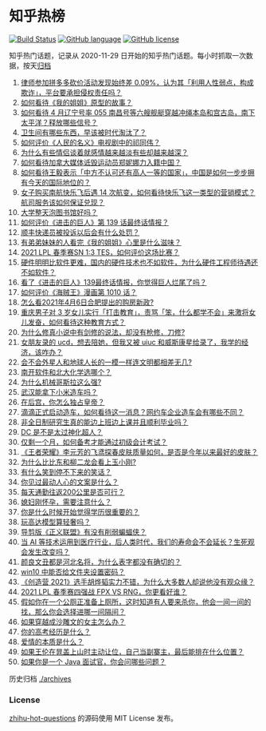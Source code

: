 # 知乎热榜
[![Build Status](https://github.com/ToWeLong/zhihu-hot-questions/workflows/CI/badge.svg)](https://github.com/ToWeLong/zhihu-hot-questions/actions)
[![GitHub language](https://img.shields.io/badge/language-golang-orange.svg)](https://golang.org/)
[![GitHub license](https://img.shields.io/github/license/ToWeLong/zhihu-hot-questions)](https://github.com/ToWeLong/zhihu-hot-questions/blob/main/LICENSE)

知乎热门话题，记录从 2020-11-29 日开始的知乎热门话题。每小时抓取一次数据，按天[归档](./archives)

<!-- BEGIN -->

1. [律师参加拼多多砍价活动发现始终差 0.09%，认为其「利用人性弱点，构成欺诈」，平台要承担侵权责任吗？](https://www.zhihu.com/question/452656102)
1. [如何看待《我的姐姐》原型的故事？](https://www.zhihu.com/question/453089740)
1. [如何看待 4 月辽宁号率 055 南昌号等六艘舰艇穿越冲绳本岛和宫古岛，南下太平洋？释放哪些信号？](https://www.zhihu.com/question/453029728)
1. [卫生间有哪些东西，早该被时代淘汰了？](https://www.zhihu.com/question/452643897)
1. [如何评价《人民的名义》电视剧中的祁同伟？](https://www.zhihu.com/question/58421321)
1. [为什么有些情侣谈着就感情越来越淡有些却越来越深？](https://www.zhihu.com/question/27713207)
1. [如何看待加拿大媒体诋毁运动员郑妮娜力入籍中国？](https://www.zhihu.com/question/452681597)
1. [如何看待王毅表示「中方不认可还有高人一等的国家」，中国是如何一步步拥有今天的国际地位的？](https://www.zhihu.com/question/452984039)
1. [女子购买南航快乐飞后遇 14 次航变，如何看待快乐飞这一类型的营销模式？航司服务该如何保证兑现？](https://www.zhihu.com/question/453136479)
1. [大学整天泡图书馆好吗？](https://www.zhihu.com/question/20722480)
1. [如何评价《进击的巨人》第 139 话最终话情报？](https://www.zhihu.com/question/453211801)
1. [顺丰快递员被投诉以后会有什么处罚？](https://www.zhihu.com/question/34947152)
1. [有弟弟妹妹的人看完《我的姐姐》心里是什么滋味？](https://www.zhihu.com/question/452958902)
1. [2021 LPL 春季赛SN 1:3 TES，如何评价这场比赛？](https://www.zhihu.com/question/453200755)
1. [硬件明明比软件更难，国内的硬件技术也不如软件，为什么硬件工程师待遇还不如软件？](https://www.zhihu.com/question/418963577)
1. [看了《进击的巨人》139最终话情报，你觉得巨人烂尾了吗？](https://www.zhihu.com/question/453253780)
1. [如何评价《海贼王》漫画第 1010 话？](https://www.zhihu.com/question/453250208)
1. [怎么看2021年4月6日合肥提出的购房新政?](https://www.zhihu.com/question/453127875)
1. [重庆男子对 3 岁女儿实行「打击教育」，责骂「笨，什么都学不会」来激将女儿发奋，如何看待这种教育方式？](https://www.zhihu.com/question/453152675)
1. [为什么修真小说中有剑修的说法，却没有枪修，刀修?](https://www.zhihu.com/question/430357241)
1. [女朋友录的 ucd，想去陪她，但我又被 uiuc 和威斯康星给录了，我学的经济，该咋办？](https://www.zhihu.com/question/452684565)
1. [会不会外星人和地球人长的一模一样连文明都相差无几?](https://www.zhihu.com/question/415377752)
1. [南开软件和北大化学选哪个？](https://www.zhihu.com/question/452819583)
1. [为什么机械哥斯拉这么强?](https://www.zhihu.com/question/452283718)
1. [武汉能拿下小米造车吗？](https://www.zhihu.com/question/452099847)
1. [在后宫，你怎么独占皇帝？](https://www.zhihu.com/question/361180150)
1. [滴滴正式启动造车，如何看待这一消息？网约车企业造车会有哪些不同？](https://www.zhihu.com/question/453229459)
1. [非全日制研究生真的能边上班边上课并且顺利毕业吗？](https://www.zhihu.com/question/438632506)
1. [DC 是不是太过神化超人？](https://www.zhihu.com/question/452856549)
1. [仅剩一个月，如何备考才能通过初级会计考试？](https://www.zhihu.com/question/318458287)
1. [《王者荣耀》李元芳的飞鸢探春皮肤质量如何，是否是今年以来最好的皮肤？](https://www.zhihu.com/question/452502462)
1. [为什么比比东和柳二龙会看上玉小刚?](https://www.zhihu.com/question/452198034)
1. [有什么笑到停不下来的笑话？](https://www.zhihu.com/question/442948452)
1. [你见过最动人心的文案是什么？](https://www.zhihu.com/question/434963816)
1. [每天通勤往返200公里是否可行？](https://www.zhihu.com/question/449689630)
1. [媳妇刚怀孕，需要注意什么？](https://www.zhihu.com/question/428659972)
1. [你是什么时候开始觉得学历很重要的？](https://www.zhihu.com/question/448119058)
1. [玩高达模型算轻奢吗？](https://www.zhihu.com/question/392841704)
1. [导剪版《正义联盟》有没有削弱蝙蝠侠？](https://www.zhihu.com/question/453213797)
1. [当 AI 等技术运用到医疗行业，后人类时代，我们的寿命会不会延长？生死观会发生改变吗？](https://www.zhihu.com/question/452351772)
1. [颜良文丑都是河北名将，为什么表字都没有确切的？](https://www.zhihu.com/question/448946537)
1. [win10 中能否给文件夹设置密码？](https://www.zhihu.com/question/37354433)
1. [《创造营 2021》选手胡烨韬实力不错，为什么大多数人却说他没有观众缘？](https://www.zhihu.com/question/450523186)
1. [2021 LPL 春季赛四强战 FPX VS RNG，你更看好谁？](https://www.zhihu.com/question/453075861)
1. [假如你在一个公厕正准备上厕所，这时知道有人要来杀你，他会一间一间的找，那么你会选择进哪一间隔间？](https://www.zhihu.com/question/385918375)
1. [如果穿越成沙雕文的女主怎么办？](https://www.zhihu.com/question/379331291)
1. [你的高考经历是什么？](https://www.zhihu.com/question/363806976)
1. [爱情的本质是什么？](https://www.zhihu.com/question/19880849)
1. [如果王伦在晁盖上山时主动让位，自己当副寨主，最后能排在什么位置？](https://www.zhihu.com/question/453123785)
1. [如果你是一个 Java 面试官，你会问哪些问题？](https://www.zhihu.com/question/443280657)

<!-- END -->

历史归档 [./archives](./archives)


### License
[zhihu-hot-questions](https://github.com/towelong/zhihu-hot-questions) 的源码使用 MIT License 发布。